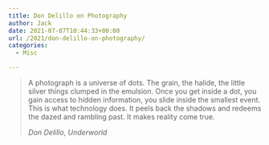 ```yaml
---
title: Don Delillo on Photography
author: Jack
date: 2021-07-07T10:44:33+00:00
url: /2021/don-delillo-on-photography/
categories:
  - Misc

---
```

<!--kg-card-begin: html-->

<blockquote class="wp-block-quote">
  <p>
    A photograph is a universe of dots. The grain, the halide, the little silver things clumped in the emulsion. Once you get inside a dot, you gain access to hidden information, you slide inside the smallest event. This is what technology does. It peels back the shadows and redeems the dazed and rambling past. It makes reality come true.
  </p>
  
  <p>
    <cite>Don Delillo, Underworld</cite>
  </p>
</blockquote>

<!--kg-card-end: html-->